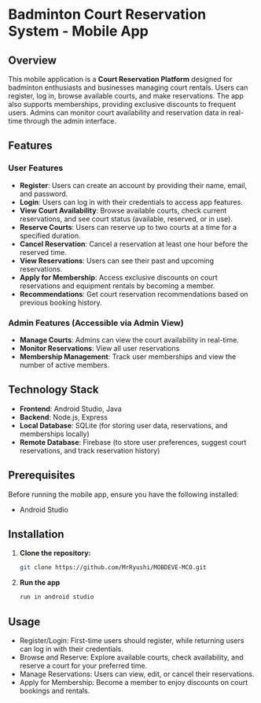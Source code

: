 # Badminton Court Reservation System - Mobile App

## Overview

This mobile application is a **Court Reservation Platform** designed for badminton enthusiasts and businesses managing court rentals. Users can register, log in, browse available courts, and make reservations. The app also supports memberships, providing exclusive discounts to frequent users. Admins can monitor court availability and reservation data in real-time through the admin interface.

## Features

### **User Features**

- **Register**: Users can create an account by providing their name, email, and password.
- **Login**: Users can log in with their credentials to access app features.
- **View Court Availability**: Browse available courts, check current reservations, and see court status (available, reserved, or in use).
- **Reserve Courts**: Users can reserve up to two courts at a time for a specified duration.
- **Cancel Reservation**: Cancel a reservation at least one hour before the reserved time.
- **View Reservations**: Users can see their past and upcoming reservations.
- **Apply for Membership**: Access exclusive discounts on court reservations and equipment rentals by becoming a member.
- **Recommendations**: Get court reservation recommendations based on previous booking history.

### **Admin Features (Accessible via Admin View)**

- **Manage Courts**: Admins can view the court availability in real-time.
- **Monitor Reservations**: View all user reservations
- **Membership Management**: Track user memberships and view the number of active members.

## Technology Stack

- **Frontend**: Android Studio, Java
- **Backend**: Node.js, Express
- **Local Database**: SQLite (for storing user data, reservations, and memberships locally)
- **Remote Database**: Firebase (to store user preferences, suggest court reservations, and track reservation history)

## Prerequisites

Before running the mobile app, ensure you have the following installed:

- Android Studio

## Installation

1. **Clone the repository:**
   ```bash
   git clone https://github.com/MrRyushi/MOBDEVE-MCO.git
   ```
2. **Run the app**
   ```bash
   run in android studio
   ```

## Usage
- Register/Login: First-time users should register, while returning users can log in with their credentials.
- Browse and Reserve: Explore available courts, check availability, and reserve a court for your preferred time.
- Manage Reservations: Users can view, edit, or cancel their reservations.
- Apply for Membership: Become a member to enjoy discounts on court bookings and rentals.
